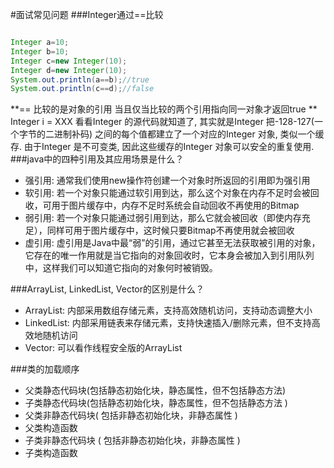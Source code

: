 #面试常见问题
###Integer通过==比较

```java

Integer a=10;
Integer b=10;​
Integer c=new Integer(10);
Integer d=new Integer(10);
System.out.println(a==b);//true
System.out.println(c==d);//false﻿​

```
**== 比较的是对象的引用 当且仅当比较的两个引用指向同一对象才返回true
** 
Integer i = XXX 看看Integer 的源代码就知道了, 其实就是Integer 把-128-127(一个字节的二进制补码) 之间的每个值都建立了一个对应的Integer 对象, 类似一个缓存. 由于Integer 是不可变类, 因此这些缓存的Integer 对象可以安全的重复使用. 
###java中的四种引用及其应用场景是什么？
*    强引用: 通常我们使用new操作符创建一个对象时所返回的引用即为强引用
*    软引用: 若一个对象只能通过软引用到达，那么这个对象在内存不足时会被回收，可用于图片缓存中，内存不足时系统会自动回收不再使用的Bitmap
*    弱引用: 若一个对象只能通过弱引用到达，那么它就会被回收（即使内存充足），同样可用于图片缓存中，这时候只要Bitmap不再使用就会被回收
*    虚引用: 虚引用是Java中最“弱”的引用，通过它甚至无法获取被引用的对象，它存在的唯一作用就是当它指向的对象回收时，它本身会被加入到引用队列中，这样我们可以知道它指向的对象何时被销毁。

###ArrayList, LinkedList, Vector的区别是什么？
*    ArrayList: 内部采用数组存储元素，支持高效随机访问，支持动态调整大小
*    LinkedList: 内部采用链表来存储元素，支持快速插入/删除元素，但不支持高效地随机访问
*    Vector: 可以看作线程安全版的ArrayList

###类的加载顺序
*    父类静态代码块(包括静态初始化块，静态属性，但不包括静态方法)
*    子类静态代码块(包括静态初始化块，静态属性，但不包括静态方法 )
*    父类非静态代码块( 包括非静态初始化块，非静态属性 )
*    父类构造函数
*    子类非静态代码块 ( 包括非静态初始化块，非静态属性 )
*    子类构造函数
